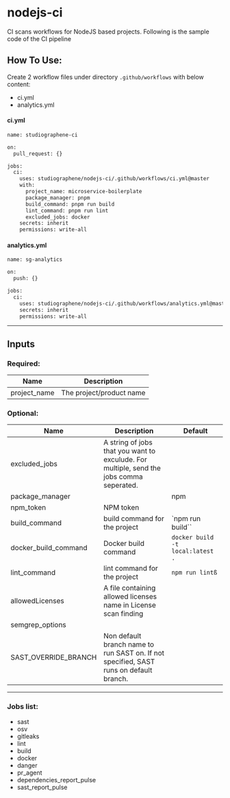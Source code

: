 # nodejs-ci

CI scans workflows for NodeJS based projects. Following is the sample code of the CI pipeline

## How To Use:

Create 2 workflow files under directory `.github/workflows` with below content:

- ci.yml
- analytics.yml

#### ci.yml

```sh
name: studiographene-ci

on:
  pull_request: {}

jobs:
  ci:
    uses: studiographene/nodejs-ci/.github/workflows/ci.yml@master
    with:
      project_name: microservice-boilerplate
      package_manager: pnpm
      build_command: pnpm run build
      lint_command: pnpm run lint
      excluded_jobs: docker
    secrets: inherit
    permissions: write-all
```

#### analytics.yml

```sh
name: sg-analytics

on:
  push: {}

jobs:
  ci:
    uses: studiographene/nodejs-ci/.github/workflows/analytics.yml@master
    secrets: inherit
    permissions: write-all
```

---

## Inputs

### Required:

| Name         | Description              |
| ------------ | ------------------------ |
| project_name | The project/product name |

### Optional:

| Name                 | Description                                                                              | Default                          |
| -------------------- | ---------------------------------------------------------------------------------------- | -------------------------------- |
| excluded_jobs        | A string of jobs that you want to exculude. For multiple, send the jobs comma seperated. |                                  |
| package_manager      |                                                                                          | npm                              |
| npm_token            | NPM token                                                                                |                                  |
| build_command        | build command for the project                                                            | `npm run build``                 |
| docker_build_command | Docker build command                                                                     | `docker build -t local:latest .` |
| lint_command         | lint command for the project                                                             | `npm run lintß`                  |
| allowedLicenses      | A file containing allowed licenses name in License scan finding                          |                                  |
| semgrep_options      |                                                                                          |                                  |
| SAST_OVERRIDE_BRANCH | Non default branch name to run SAST on. If not specified, SAST runs on default branch.   |                                  |

---

### Jobs list:

- sast
- osv
- gitleaks
- lint
- build
- docker
- danger
- pr_agent
- dependencies_report_pulse
- sast_report_pulse
